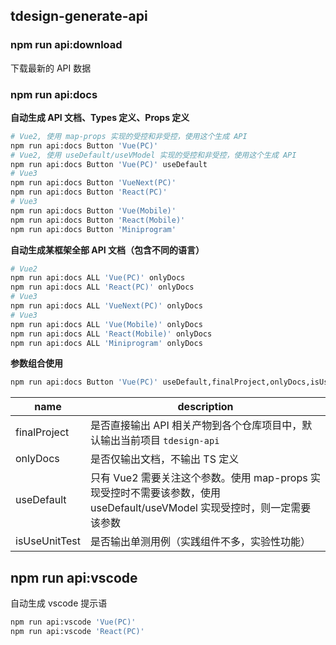 ## tdesign-generate-api

### npm run api:download

下载最新的 API 数据

### npm run api:docs

**自动生成 API 文档、Types 定义、Props 定义**

```bash
# Vue2, 使用 map-props 实现的受控和非受控，使用这个生成 API
npm run api:docs Button 'Vue(PC)'
# Vue2, 使用 useDefault/useVModel 实现的受控和非受控，使用这个生成 API
npm run api:docs Button 'Vue(PC)' useDefault
# Vue3
npm run api:docs Button 'VueNext(PC)'
npm run api:docs Button 'React(PC)'
# Vue3
npm run api:docs Button 'Vue(Mobile)'
npm run api:docs Button 'React(Mobile)'
npm run api:docs Button 'Miniprogram'
```

**自动生成某框架全部 API 文档（包含不同的语言）**

```bash
# Vue2
npm run api:docs ALL 'Vue(PC)' onlyDocs
npm run api:docs ALL 'React(PC)' onlyDocs
# Vue3
npm run api:docs ALL 'VueNext(PC)' onlyDocs
# Vue3
npm run api:docs ALL 'Vue(Mobile)' onlyDocs
npm run api:docs ALL 'React(Mobile)' onlyDocs
npm run api:docs ALL 'Miniprogram' onlyDocs
```

**参数组合使用**

```bash
npm run api:docs Button 'Vue(PC)' useDefault,finalProject,onlyDocs,isUseUnitTest
```

| name | description |
| -- | -- |
| finalProject | 是否直接输出 API 相关产物到各个仓库项目中，默认输出当前项目 `tdesign-api` |
| onlyDocs | 是否仅输出文档，不输出 TS 定义 |
| useDefault | 只有 Vue2 需要关注这个参数。使用 map-props 实现受控时不需要该参数，使用 useDefault/useVModel 实现受控时，则一定需要该参数 |
| isUseUnitTest | 是否输出单测用例（实践组件不多，实验性功能） |


## npm run api:vscode

自动生成 vscode 提示语

```bash
npm run api:vscode 'Vue(PC)'
npm run api:vscode 'React(PC)'
```
